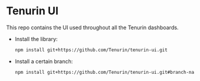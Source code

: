 # Tenurin UI

This repo contains the UI used throughout all the Tenurin dashboards.


- Install the library:
   ```sh
   npm install git+https://github.com/Tenurin/tenurin-ui.git
   ```
- Install a certain branch:
   ```sh
   npm install git+https://github.com/Tenurin/tenurin-ui.git#branch-name
   ```
